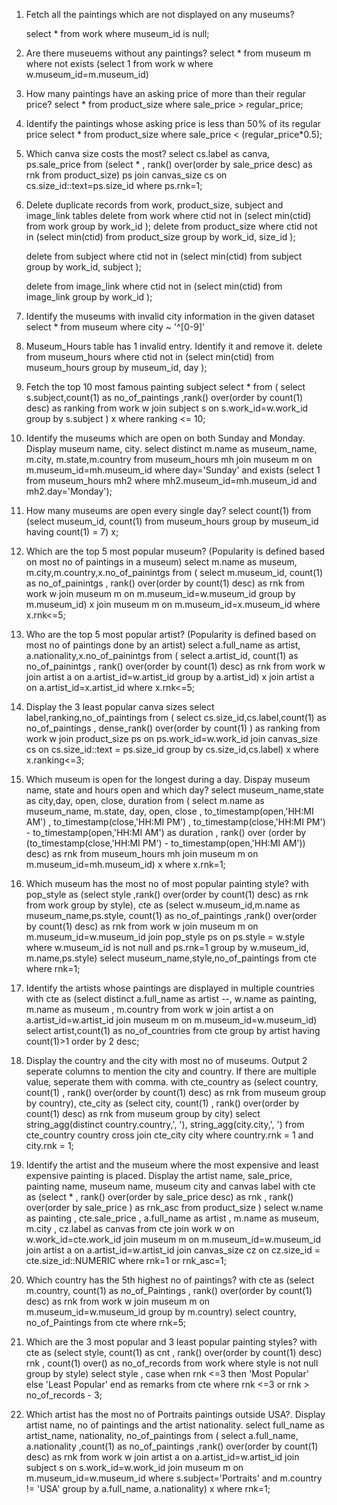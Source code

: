 










1) Fetch all the paintings which are not displayed on any museums?


	select * from work where museum_id is null;


3) Are there museuems without any paintings?
	select * from museum m
	where not exists (select 1 from work w
					 where w.museum_id=m.museum_id)


4) How many paintings have an asking price of more than their regular price? 
	select * from product_size
	where sale_price > regular_price;


5) Identify the paintings whose asking price is less than 50% of its regular price
	select * 
	from product_size
	where sale_price < (regular_price*0.5);


6) Which canva size costs the most?
	select cs.label as canva, ps.sale_price
	from (select *
		  , rank() over(order by sale_price desc) as rnk 
		  from product_size) ps
	join canvas_size cs on cs.size_id::text=ps.size_id
	where ps.rnk=1;					 


7) Delete duplicate records from work, product_size, subject and image_link tables
	delete from work 
	where ctid not in (select min(ctid)
	from work
	group by work_id );
	delete from product_size
	where ctid not in (select min(ctid)
	from product_size
	group by work_id, size_id );

	delete from subject 
	where ctid not in (select min(ctid)
		from subject
		group by work_id, subject );

	delete from image_link 
	where ctid not in (select min(ctid)
	from image_link
   	group by work_id );


9) Identify the museums with invalid city information in the given dataset
	select * from museum 
	where city ~ '^[0-9]'


10) Museum_Hours table has 1 invalid entry. Identify it and remove it.
	delete from museum_hours 
	where ctid not in (select min(ctid)
						from museum_hours
						group by museum_id, day );


11) Fetch the top 10 most famous painting subject
	select * 
	from (
		select s.subject,count(1) as no_of_paintings
		,rank() over(order by count(1) desc) as ranking
		from work w
		join subject s on s.work_id=w.work_id
		group by s.subject ) x
	where ranking <= 10;


12) Identify the museums which are open on both Sunday and Monday. Display museum name, city.
	select distinct m.name as museum_name, m.city, m.state,m.country
	from museum_hours mh 
	join museum m on m.museum_id=mh.museum_id
	where day='Sunday'
	and exists (select 1 from museum_hours mh2 
				where mh2.museum_id=mh.museum_id 
			    and mh2.day='Monday');


13) How many museums are open every single day?
	select count(1)
	from (select museum_id, count(1)
		  from museum_hours
		  group by museum_id
		  having count(1) = 7) x;


14) Which are the top 5 most popular museum? (Popularity is defined based on most no of paintings in a museum)
	select m.name as museum, m.city,m.country,x.no_of_painintgs
	from (	select m.museum_id, count(1) as no_of_painintgs
			, rank() over(order by count(1) desc) as rnk
			from work w
			join museum m on m.museum_id=w.museum_id
			group by m.museum_id) x
	join museum m on m.museum_id=x.museum_id
	where x.rnk<=5;


15) Who are the top 5 most popular artist? (Popularity is defined based on most no of paintings done by an artist)
	select a.full_name as artist, a.nationality,x.no_of_painintgs
	from (	select a.artist_id, count(1) as no_of_painintgs
			, rank() over(order by count(1) desc) as rnk
			from work w
			join artist a on a.artist_id=w.artist_id
			group by a.artist_id) x
	join artist a on a.artist_id=x.artist_id
	where x.rnk<=5;


16) Display the 3 least popular canva sizes
	select label,ranking,no_of_paintings
	from (
		select cs.size_id,cs.label,count(1) as no_of_paintings
		, dense_rank() over(order by count(1) ) as ranking
		from work w
		join product_size ps on ps.work_id=w.work_id
		join canvas_size cs on cs.size_id::text = ps.size_id
		group by cs.size_id,cs.label) x
	where x.ranking<=3;


17) Which museum is open for the longest during a day. Dispay museum name, state and hours open and which day?
	select museum_name,state as city,day, open, close, duration
	from (	select m.name as museum_name, m.state, day, open, close
			, to_timestamp(open,'HH:MI AM') 
			, to_timestamp(close,'HH:MI PM') 
			, to_timestamp(close,'HH:MI PM') - to_timestamp(open,'HH:MI AM') as duration
			, rank() over (order by (to_timestamp(close,'HH:MI PM') - to_timestamp(open,'HH:MI AM')) desc) as rnk
			from museum_hours mh
		 	join museum m on m.museum_id=mh.museum_id) x
	where x.rnk=1;


18) Which museum has the most no of most popular painting style?
	with pop_style as 
			(select style
			,rank() over(order by count(1) desc) as rnk
			from work
			group by style),
		cte as
			(select w.museum_id,m.name as museum_name,ps.style, count(1) as no_of_paintings
			,rank() over(order by count(1) desc) as rnk
			from work w
			join museum m on m.museum_id=w.museum_id
			join pop_style ps on ps.style = w.style
			where w.museum_id is not null
			and ps.rnk=1
			group by w.museum_id, m.name,ps.style)
	select museum_name,style,no_of_paintings
	from cte 
	where rnk=1;


19) Identify the artists whose paintings are displayed in multiple countries
	with cte as
		(select distinct a.full_name as artist
		--, w.name as painting, m.name as museum
		, m.country
		from work w
		join artist a on a.artist_id=w.artist_id
		join museum m on m.museum_id=w.museum_id)
	select artist,count(1) as no_of_countries
	from cte
	group by artist
	having count(1)>1
	order by 2 desc;


20) Display the country and the city with most no of museums. Output 2 seperate columns to mention the city and country. If there are multiple value, seperate them with comma.
	with cte_country as 
			(select country, count(1)
			, rank() over(order by count(1) desc) as rnk
			from museum
			group by country),
		cte_city as
			(select city, count(1)
			, rank() over(order by count(1) desc) as rnk
			from museum
			group by city)
	select string_agg(distinct country.country,', '), string_agg(city.city,', ')
	from cte_country country
	cross join cte_city city
	where country.rnk = 1
	and city.rnk = 1;


21) Identify the artist and the museum where the most expensive and least expensive painting is placed. 
Display the artist name, sale_price, painting name, museum name, museum city and canvas label
	with cte as 
		(select *
		, rank() over(order by sale_price desc) as rnk
		, rank() over(order by sale_price ) as rnk_asc
		from product_size )
	select w.name as painting
	, cte.sale_price
	, a.full_name as artist
	, m.name as museum, m.city
	, cz.label as canvas
	from cte
	join work w on w.work_id=cte.work_id
	join museum m on m.museum_id=w.museum_id
	join artist a on a.artist_id=w.artist_id
	join canvas_size cz on cz.size_id = cte.size_id::NUMERIC
	where rnk=1 or rnk_asc=1;


22) Which country has the 5th highest no of paintings?
	with cte as 
		(select m.country, count(1) as no_of_Paintings
		, rank() over(order by count(1) desc) as rnk
		from work w
		join museum m on m.museum_id=w.museum_id
		group by m.country)
	select country, no_of_Paintings
	from cte 
	where rnk=5;


23) Which are the 3 most popular and 3 least popular painting styles?
	with cte as 
		(select style, count(1) as cnt
		, rank() over(order by count(1) desc) rnk
		, count(1) over() as no_of_records
		from work
		where style is not null
		group by style)
	select style
	, case when rnk <=3 then 'Most Popular' else 'Least Popular' end as remarks 
	from cte
	where rnk <=3
	or rnk > no_of_records - 3;


24) Which artist has the most no of Portraits paintings outside USA?. Display artist name, no of paintings and the artist nationality.
	select full_name as artist_name, nationality, no_of_paintings
	from (
		select a.full_name, a.nationality
		,count(1) as no_of_paintings
		,rank() over(order by count(1) desc) as rnk
		from work w
		join artist a on a.artist_id=w.artist_id
		join subject s on s.work_id=w.work_id
		join museum m on m.museum_id=w.museum_id
		where s.subject='Portraits'
		and m.country != 'USA'
		group by a.full_name, a.nationality) x
	where rnk=1;	


